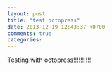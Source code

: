 ```yaml
---
layout: post
title: "test octopress"
date: 2013-12-19 12:43:37 +0700
comments: true
categories: 
---
```


Testing with octopress!!!!!!!!!!
